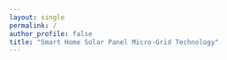 ```yaml
---
layout: single
permalink: /
author_profile: false
title: "Smart Home Solar Panel Micro-Grid Technology"
---
```












